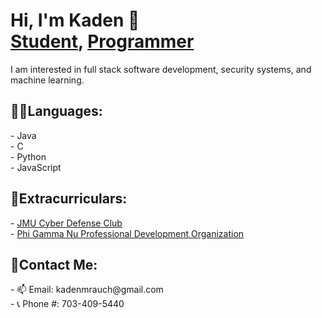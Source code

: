 <h1> Hi, I'm Kaden 👋 <br/>
<a href="https://www.jmu.edu/academics/undergraduate/majors/computer-science.shtml">Student</a>, <a href="https://github.com/Kaden-16">Programmer</a>
</h1>
I am interested in full stack software development, security systems, and machine learning. <br/>

<h2>👨‍💻Languages:</h2>
- Java
<br/>
- C
<br/>
- Python
<br/>
- JavaScript

<h2>🤹Extracurriculars:</h2>
- <a href="https://www.instagram.com/jmu_cdc/">JMU Cyber Defense Club</a> 
<br/>
- <a href="https://www.pgnleaders.org/">Phi Gamma Nu Professional Development Organization</a> 
<br/>

<h2>👤Contact Me:</h2>
- 📫 Email: kadenmrauch@gmail.com
<br/>
- 📞 Phone #: 703-409-5440

